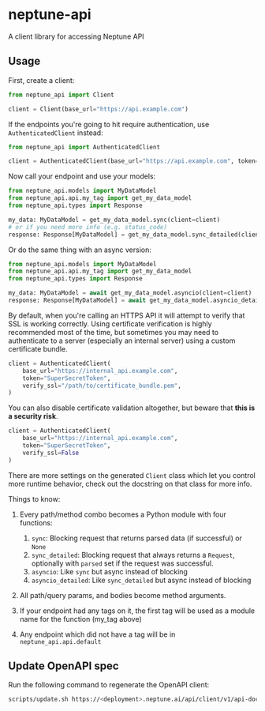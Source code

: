 # neptune-api
A client library for accessing Neptune API

## Usage
First, create a client:

```python
from neptune_api import Client

client = Client(base_url="https://api.example.com")
```

If the endpoints you're going to hit require authentication, use `AuthenticatedClient` instead:

```python
from neptune_api import AuthenticatedClient

client = AuthenticatedClient(base_url="https://api.example.com", token="SuperSecretToken")
```

Now call your endpoint and use your models:

```python
from neptune_api.models import MyDataModel
from neptune_api.api.my_tag import get_my_data_model
from neptune_api.types import Response

my_data: MyDataModel = get_my_data_model.sync(client=client)
# or if you need more info (e.g. status_code)
response: Response[MyDataModel] = get_my_data_model.sync_detailed(client=client)
```

Or do the same thing with an async version:

```python
from neptune_api.models import MyDataModel
from neptune_api.api.my_tag import get_my_data_model
from neptune_api.types import Response

my_data: MyDataModel = await get_my_data_model.asyncio(client=client)
response: Response[MyDataModel] = await get_my_data_model.asyncio_detailed(client=client)
```

By default, when you're calling an HTTPS API it will attempt to verify that SSL is working correctly. Using certificate verification is highly recommended most of the time, but sometimes you may need to authenticate to a server (especially an internal server) using a custom certificate bundle.

```python
client = AuthenticatedClient(
    base_url="https://internal_api.example.com",
    token="SuperSecretToken",
    verify_ssl="/path/to/certificate_bundle.pem",
)
```

You can also disable certificate validation altogether, but beware that **this is a security risk**.

```python
client = AuthenticatedClient(
    base_url="https://internal_api.example.com",
    token="SuperSecretToken",
    verify_ssl=False
)
```

There are more settings on the generated `Client` class which let you control more runtime behavior, check out the docstring on that class for more info.

Things to know:
1. Every path/method combo becomes a Python module with four functions:
    1. `sync`: Blocking request that returns parsed data (if successful) or `None`
    1. `sync_detailed`: Blocking request that always returns a `Request`, optionally with `parsed` set if the request was successful.
    1. `asyncio`: Like `sync` but async instead of blocking
    1. `asyncio_detailed`: Like `sync_detailed` but async instead of blocking

1. All path/query params, and bodies become method arguments.
1. If your endpoint had any tags on it, the first tag will be used as a module name for the function (my_tag above)
1. Any endpoint which did not have a tag will be in `neptune_api.api.default`

## Update OpenAPI spec

Run the following command to regenerate the OpenAPI client:
```bash
scripts/update.sh https://<deployment>.neptune.ai/api/client/v1/api-docs
```
